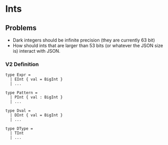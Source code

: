 # Ints

## Problems

* Dark integers should be infinite precision \(they are currently 63 bit\)
* How should ints that are larger than 53 bits \(or whatever the JSON size is\) interact with JSON.

### V2 Definition

```text
type Expr = 
  | EInt { val = BigInt }
  | ...

type Pattern =
  | PInt { val : BigInt }
  | ...
  
type Dval = 
  | DInt { val = BigInt }
  | ...

type DType = 
  | TInt
  | ...
```

